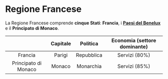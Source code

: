# Regione Francese

La Regione Francese comprende **cinque Stati**: **Francia**, i
[**Paesi del Benelux**](6.md) e il **Principato di Monaco**.

| | Capitale | Politica | Economia (settore dominante) |
| :-: | :-: | :-: | :-: |
| Francia | Parigi | Repubblica | Servizi (80%) |
| Principato di Monaco | Monaco | Monarchia | Servizi (85%) |
